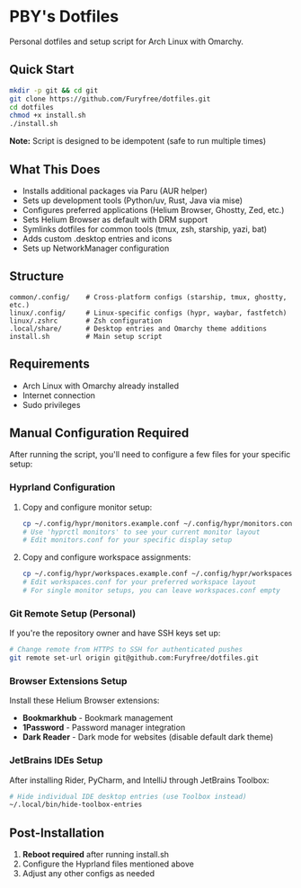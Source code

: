 # PBY's Dotfiles

Personal dotfiles and setup script for Arch Linux with Omarchy.

## Quick Start

```bash
mkdir -p git && cd git
git clone https://github.com/Furyfree/dotfiles.git
cd dotfiles
chmod +x install.sh
./install.sh
```

**Note:** Script is designed to be idempotent (safe to run multiple times)

## What This Does

- Installs additional packages via Paru (AUR helper)
- Sets up development tools (Python/uv, Rust, Java via mise)
- Configures preferred applications (Helium Browser, Ghostty, Zed, etc.)
- Sets Helium Browser as default with DRM support
- Symlinks dotfiles for common tools (tmux, zsh, starship, yazi, bat)
- Adds custom .desktop entries and icons
- Sets up NetworkManager configuration

## Structure

```
common/.config/    # Cross-platform configs (starship, tmux, ghostty, etc.)
linux/.config/     # Linux-specific configs (hypr, waybar, fastfetch)
linux/.zshrc       # Zsh configuration
.local/share/      # Desktop entries and Omarchy theme additions
install.sh         # Main setup script
```

## Requirements

- Arch Linux with Omarchy already installed
- Internet connection
- Sudo privileges

## Manual Configuration Required

After running the script, you'll need to configure a few files for your specific setup:

### Hyprland Configuration
1. Copy and configure monitor setup:
   ```bash
   cp ~/.config/hypr/monitors.example.conf ~/.config/hypr/monitors.conf
   # Use 'hyprctl monitors' to see your current monitor layout
   # Edit monitors.conf for your specific display setup
   ```

2. Copy and configure workspace assignments:
   ```bash
   cp ~/.config/hypr/workspaces.example.conf ~/.config/hypr/workspaces.conf
   # Edit workspaces.conf for your preferred workspace layout
   # For single monitor setups, you can leave workspaces.conf empty
   ```

### Git Remote Setup (Personal)
If you're the repository owner and have SSH keys set up:
```bash
# Change remote from HTTPS to SSH for authenticated pushes
git remote set-url origin git@github.com:Furyfree/dotfiles.git
```

### Browser Extensions Setup
Install these Helium Browser extensions:
- **Bookmarkhub** - Bookmark management
- **1Password** - Password manager integration  
- **Dark Reader** - Dark mode for websites (disable default dark theme)

### JetBrains IDEs Setup
After installing Rider, PyCharm, and IntelliJ through JetBrains Toolbox:
```bash
# Hide individual IDE desktop entries (use Toolbox instead)
~/.local/bin/hide-toolbox-entries
```

## Post-Installation

1. **Reboot required** after running install.sh
2. Configure the Hyprland files mentioned above
3. Adjust any other configs as needed
